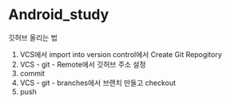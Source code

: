 # Android_study

깃허브 올리는 법
1. VCS에서 import into version control에서 Create Git Repogitory   
2. VCS - git - Remote에서 깃허브 주소 설정   
3. commit   
4. VCS - git - branches에서 브랜치 만들고 checkout   
5. push
